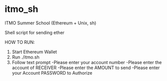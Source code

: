 # itmo_sh
ITMO Summer School (Ethereum + Unix, sh)

Shell script for sending ether 

HOW TO RUN:
1) Start Ethereum Wallet
2) Run ./itmo.sh 
3) Follow text prompt
  -Please enter your account number
  -Please enter the account of RECEIVER
  -Please enter the AMOUNT to send
  -Please enter your Account PASSWORD to Authorize

